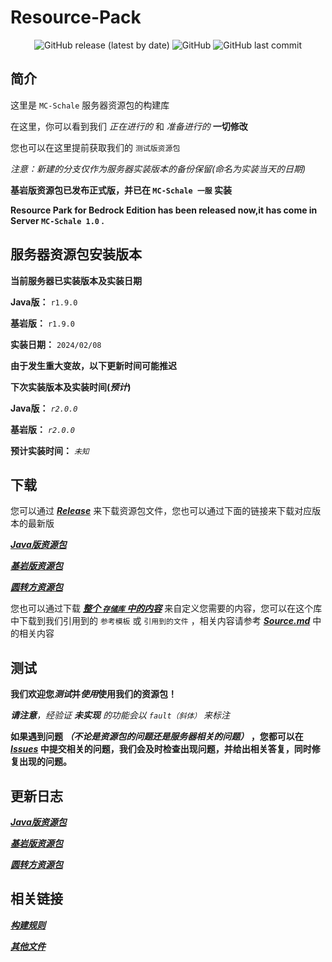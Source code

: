 # Resource-Pack

<div align="center">
 <img alt="GitHub release (latest by date)" src="https://img.shields.io/github/v/release/MC-Schale-Server/Resource-packs?style=for-the-badge"> 
 <img alt="GitHub" src="https://img.shields.io/github/license/MC-Schale-Server/Resource-packs?style=for-the-badge"> 
 <img alt="GitHub last commit" src="https://img.shields.io/github/last-commit/MC-Schale-Server/Resource-packs?style=for-the-badge"> 
</div>

## 简介

这里是 `MC-Schale` 服务器资源包的构建库

在这里，你可以看到我们 *正在进行的* 和 *准备进行的* **一切修改**

您也可以在这里提前获取我们的 `测试版资源包`

*注意：新建的分支仅作为服务器实装版本的备份保留(命名为实装当天的日期)*

**基岩版资源包已发布正式版，并已在 `MC-Schale 一服` 实装**

**Resource Park for Bedrock Edition has been released now,it has come in Server `MC-Schale 1.0` .**

## 服务器资源包安装版本

**当前服务器已实装版本及实装日期**

**Java版：** `r1.9.0`

**基岩版：** `r1.9.0`

**实装日期：** `2024/02/08`

**由于发生重大变故，以下更新时间可能推迟**

**下次实装版本及实装时间(*预计*)**

**Java版：** *`r2.0.0`*

**基岩版：** *`r2.0.0`*

**预计实装时间：** *`未知`*

## 下载

您可以通过 ***[Release](https://github.com/MC-Schale-Server/Resource-packs/releases)*** 来下载资源包文件，您也可以通过下面的链接来下载对应版本的最新版

***[Java版资源包](https://github.com/MC-Schale-Server/Resource-packs/releases/download/JE_Server1_Release_1.8.0/Resource-Pack_JE_Server1_r1.8.0.zip)***

***[基岩版资源包](https://github.com/MC-Schale-Server/Resource-packs/releases/download/BE_Server1_Release_1.5.0/Resource-Pack_BE_Server1_r1.5.0.mcpack)***

***[圆转方资源包](https://github.com/MC-Schale-Server/Resource-packs/releases/download/JE_oto%E2%96%A1_Release_v1.3/Resource-Pack_JE_circle_to_square_r1.3.zip)***

您也可以通过下载 ***[整个 `存储库` 中的内容](https://codeload.github.com/MC-Schale-Server/Resource-packs/zip/refs/heads/main)*** 来自定义您需要的内容，您可以在这个库中下载到我们引用到的 `参考模板` 或 `引用到的文件` ，相关内容请参考  ***[Source.md](https://github.com/MC-Schale-Server/Resource-packs/blob/main/Samples/Source.md)*** 中的相关内容

## 测试

**我们欢迎您*测试*并*使用*使用我们的资源包！**

***请注意**，经验证 **未实现** 的功能会以 `fault（斜体）` 来标注*

**如果遇到问题 *（不论是资源包的问题还是服务器相关的问题）* ，您都可以在 ***[Issues](https://github.com/MC-Schale-Server/Resource-packs/issues)*** 中提交相关的问题，我们会及时检查出现问题，并给出相关答复，同时修复出现的问题。**

## 更新日志

***[Java版资源包](https://github.com/MC-Schale-Server/Resource-packs/blob/main/Server1/ResourcePack(JavaEdition)/Changelog.md)***

***[基岩版资源包](https://github.com/MC-Schale-Server/Resource-packs/blob/main/Server1/ResourcePack(BedrockEdition)/Changelog.md)***

***[圆转方资源包](https://github.com/MC-Schale-Server/Resource-packs/blob/main/%E5%9C%86%E8%BD%AC%E6%96%B9%E6%8B%93%E5%B1%95%E5%8C%85%20For%20Java%20Edition/Changelog.md)***

## 相关链接

***[构建规则](https://github.com/MC-Schale-Server/Resource-packs/blob/main/Rules.md)***

***[其他文件](https://github.com/MC-Schale-Server/Resource-packs/blob/main/Others/Illustrate.md)***
